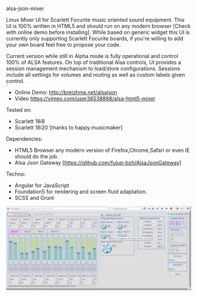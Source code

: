 
alsa-json-mixer

Linux Mixer UI for Scarlett Focurite music oriented sound equipment. This UI is 100% written in HTML5
and should run on any modern browser [Check with online demo before installing]. While based
on generic widget this UI is currently only supporting Scarlett Focurite boards, if you're willing
to add your own board feel free to propose your code.

Current version while still in Alpha mode is fully operational and control 100% of ALSA features.
On top of traditional Alsa controls, UI provides a session management mechanism to load/store configurations.
Sessions include all settings for volumes and routing as well as custom labels given control.

* Online Demo: http://breizhme.net/alsajson
* Video   https://vimeo.com/user36538868/alsa-html5-mixer

Tested on:
* Scarlett 18i8
* Scarlett 18i20 [thanks to happy.musicmaker]

Dependencies:
* HTML5 Browser any modern version of Firefox,Chrome,Safari or even IE should do the job.
* Alsa Json Gateway [https://github.com/fulup-bzh/AlsaJsonGateway]

Techno:
* Angular for JavaScript
* Foundation5 for rendering and screen fluid adaptation.
* SCSS and Grunt

![SceenShot](/www/AlsaJsonMixer-Scarlett-Focurite.png?raw=true "Screen Shot")